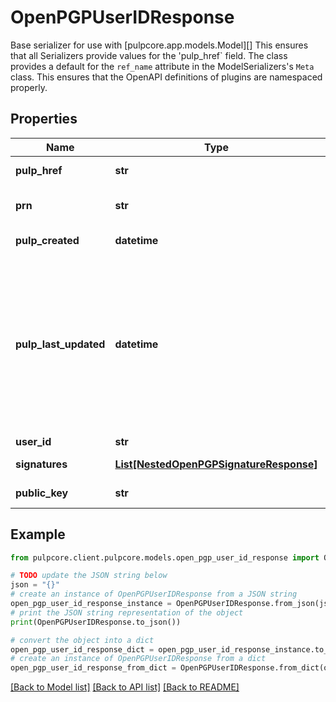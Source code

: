 # OpenPGPUserIDResponse

Base serializer for use with [pulpcore.app.models.Model][]  This ensures that all Serializers provide values for the 'pulp_href` field.  The class provides a default for the ``ref_name`` attribute in the ModelSerializers's ``Meta`` class. This ensures that the OpenAPI definitions of plugins are namespaced properly.

## Properties

Name | Type | Description | Notes
------------ | ------------- | ------------- | -------------
**pulp_href** | **str** |  | [optional] [readonly] 
**prn** | **str** | The Pulp Resource Name (PRN). | [optional] [readonly] 
**pulp_created** | **datetime** | Timestamp of creation. | [optional] [readonly] 
**pulp_last_updated** | **datetime** | Timestamp of the last time this resource was updated. Note: for immutable resources - like content, repository versions, and publication - pulp_created and pulp_last_updated dates will be the same. | [optional] [readonly] 
**user_id** | **str** |  | 
**signatures** | [**List[NestedOpenPGPSignatureResponse]**](NestedOpenPGPSignatureResponse.md) |  | [optional] [readonly] 
**public_key** | **str** |  | [optional] [readonly] 

## Example

```python
from pulpcore.client.pulpcore.models.open_pgp_user_id_response import OpenPGPUserIDResponse

# TODO update the JSON string below
json = "{}"
# create an instance of OpenPGPUserIDResponse from a JSON string
open_pgp_user_id_response_instance = OpenPGPUserIDResponse.from_json(json)
# print the JSON string representation of the object
print(OpenPGPUserIDResponse.to_json())

# convert the object into a dict
open_pgp_user_id_response_dict = open_pgp_user_id_response_instance.to_dict()
# create an instance of OpenPGPUserIDResponse from a dict
open_pgp_user_id_response_from_dict = OpenPGPUserIDResponse.from_dict(open_pgp_user_id_response_dict)
```
[[Back to Model list]](../README.md#documentation-for-models) [[Back to API list]](../README.md#documentation-for-api-endpoints) [[Back to README]](../README.md)


